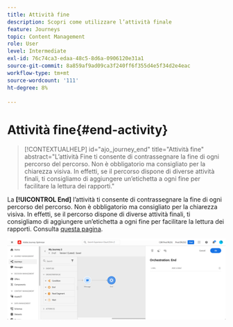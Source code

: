 ```yaml
---
title: Attività fine
description: Scopri come utilizzare l’attività finale
feature: Journeys
topic: Content Management
role: User
level: Intermediate
exl-id: 76c74ca3-edaa-48c5-8d6a-0906120e31a1
source-git-commit: 8a859af9ad09ca3f240ff6f355d4e5f34d2e4eac
workflow-type: tm+mt
source-wordcount: '111'
ht-degree: 8%

---
```


# Attività fine{#end-activity}

>[!CONTEXTUALHELP]
>id="ajo_journey_end"
>title="Attività fine"
>abstract="L’attività Fine ti consente di contrassegnare la fine di ogni percorso del percorso. Non è obbligatorio ma consigliato per la chiarezza visiva. In effetti, se il percorso dispone di diverse attività finali, ti consigliamo di aggiungere un’etichetta a ogni fine per facilitare la lettura dei rapporti."

La **[!UICONTROL End]** l’attività ti consente di contrassegnare la fine di ogni percorso del percorso. Non è obbligatorio ma consigliato per la chiarezza visiva. In effetti, se il percorso dispone di diverse attività finali, ti consigliamo di aggiungere un’etichetta a ogni fine per facilitare la lettura dei rapporti. Consulta [questa pagina](../reports/live-report.md).

![](assets/journey54.png)
